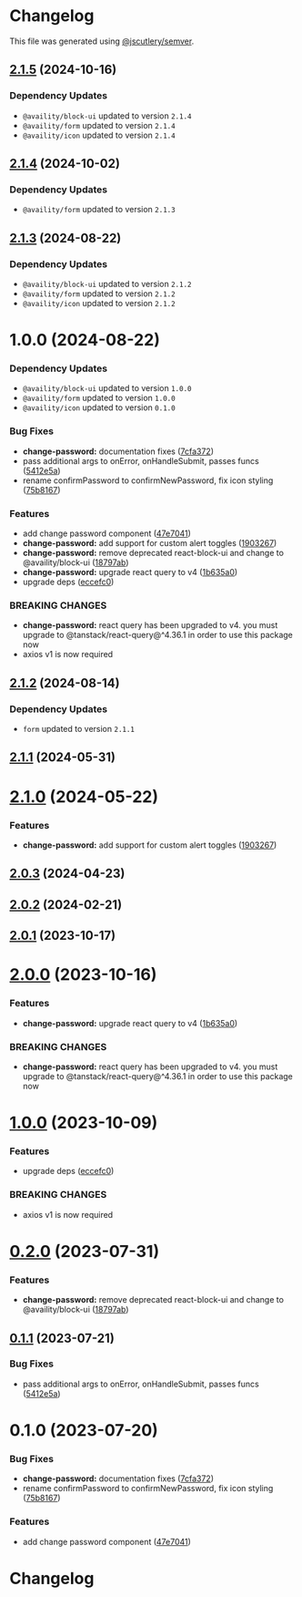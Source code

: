 # Changelog

This file was generated using [@jscutlery/semver](https://github.com/jscutlery/semver).

## [2.1.5](https://github.com/Availity/availity-react/compare/@availity/change-password@2.1.4...@availity/change-password@2.1.5) (2024-10-16)

### Dependency Updates

* `@availity/block-ui` updated to version `2.1.4`
* `@availity/form` updated to version `2.1.4`
* `@availity/icon` updated to version `2.1.4`


## [2.1.4](https://github.com/Availity/availity-react/compare/@availity/change-password@2.1.3...@availity/change-password@2.1.4) (2024-10-02)

### Dependency Updates

* `@availity/form` updated to version `2.1.3`


## [2.1.3](https://github.com/Availity/availity-react/compare/@availity/change-password@2.1.2...@availity/change-password@2.1.3) (2024-08-22)

### Dependency Updates

* `@availity/block-ui` updated to version `2.1.2`
* `@availity/form` updated to version `2.1.2`
* `@availity/icon` updated to version `2.1.2`


# 1.0.0 (2024-08-22)

### Dependency Updates

* `@availity/block-ui` updated to version `1.0.0`
* `@availity/form` updated to version `1.0.0`
* `@availity/icon` updated to version `0.1.0`

### Bug Fixes

* **change-password:** documentation fixes ([7cfa372](https://github.com/Availity/availity-react/commit/7cfa372ec65c002ecfa0e57c1025207e6bac2d05))
* pass additional args to onError, onHandleSubmit, passes funcs ([5412e5a](https://github.com/Availity/availity-react/commit/5412e5a247e8dc2b37307a4878a5a394f21efeb3))
* rename confirmPassword to confirmNewPassword, fix icon styling ([75b8167](https://github.com/Availity/availity-react/commit/75b8167416adecea2ef0b9db73875906c93a851a))


### Features

* add change password component ([47e7041](https://github.com/Availity/availity-react/commit/47e70411c459a0651e60c605bffe2ccfc6d0e872))
* **change-password:** add support for custom alert toggles ([1903267](https://github.com/Availity/availity-react/commit/190326702c187f6ec82c7ef551856cd64161a175))
* **change-password:** remove deprecated react-block-ui and change to @availity/block-ui ([18797ab](https://github.com/Availity/availity-react/commit/18797abc426a89a85a4d71ac893b4b12ad69455f))
* **change-password:** upgrade react query to v4 ([1b635a0](https://github.com/Availity/availity-react/commit/1b635a04a70afa666919578398aa1569641abae7))
* upgrade deps ([eccefc0](https://github.com/Availity/availity-react/commit/eccefc0549ebd5057595f6ac696642789375f48a))


### BREAKING CHANGES

* **change-password:** react query has been upgraded to v4. you must upgrade
to @tanstack/react-query@^4.36.1 in order to use this package now
* axios v1 is now required



## [2.1.2](https://github.com/Availity/availity-react/compare/@availity/change-password@2.1.1...@availity/change-password@2.1.2) (2024-08-14)

### Dependency Updates

* `form` updated to version `2.1.1`


## [2.1.1](https://github.com/Availity/availity-react/compare/@availity/change-password@2.1.0...@availity/change-password@2.1.1) (2024-05-31)



# [2.1.0](https://github.com/Availity/availity-react/compare/@availity/change-password@2.0.3...@availity/change-password@2.1.0) (2024-05-22)


### Features

* **change-password:** add support for custom alert toggles ([1903267](https://github.com/Availity/availity-react/commit/190326702c187f6ec82c7ef551856cd64161a175))



## [2.0.3](https://github.com/Availity/availity-react/compare/@availity/change-password@2.0.2...@availity/change-password@2.0.3) (2024-04-23)



## [2.0.2](https://github.com/Availity/availity-react/compare/@availity/change-password@2.0.1...@availity/change-password@2.0.2) (2024-02-21)



## [2.0.1](https://github.com/Availity/availity-react/compare/@availity/change-password@2.0.0...@availity/change-password@2.0.1) (2023-10-17)



# [2.0.0](https://github.com/Availity/availity-react/compare/@availity/change-password@1.0.0...@availity/change-password@2.0.0) (2023-10-16)


### Features

* **change-password:** upgrade react query to v4 ([1b635a0](https://github.com/Availity/availity-react/commit/1b635a04a70afa666919578398aa1569641abae7))


### BREAKING CHANGES

* **change-password:** react query has been upgraded to v4. you must upgrade
to @tanstack/react-query@^4.36.1 in order to use this package now



# [1.0.0](https://github.com/Availity/availity-react/compare/@availity/change-password@0.2.0...@availity/change-password@1.0.0) (2023-10-09)


### Features

* upgrade deps ([eccefc0](https://github.com/Availity/availity-react/commit/eccefc0549ebd5057595f6ac696642789375f48a))


### BREAKING CHANGES

* axios v1 is now required



# [0.2.0](https://github.com/Availity/availity-react/compare/@availity/change-password@0.1.1...@availity/change-password@0.2.0) (2023-07-31)


### Features

* **change-password:** remove deprecated react-block-ui and change to @availity/block-ui ([18797ab](https://github.com/Availity/availity-react/commit/18797abc426a89a85a4d71ac893b4b12ad69455f))



## [0.1.1](https://github.com/Availity/availity-react/compare/@availity/change-password@0.1.0...@availity/change-password@0.1.1) (2023-07-21)


### Bug Fixes

* pass additional args to onError, onHandleSubmit, passes funcs ([5412e5a](https://github.com/Availity/availity-react/commit/5412e5a247e8dc2b37307a4878a5a394f21efeb3))



# 0.1.0 (2023-07-20)


### Bug Fixes

* **change-password:** documentation fixes ([7cfa372](https://github.com/Availity/availity-react/commit/7cfa372ec65c002ecfa0e57c1025207e6bac2d05))
* rename confirmPassword to confirmNewPassword, fix icon styling ([75b8167](https://github.com/Availity/availity-react/commit/75b8167416adecea2ef0b9db73875906c93a851a))


### Features

* add change password component ([47e7041](https://github.com/Availity/availity-react/commit/47e70411c459a0651e60c605bffe2ccfc6d0e872))



# Changelog
